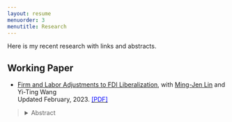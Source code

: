```yaml
---
layout: resume
menuorder: 3
menutitle: Research
---
```


Here is my recent research with links and abstracts. 

## Working Paper

- <ins>Firm and Labor Adjustments to FDI Liberalization</ins>, with <a href="https://economicsatntu.wixsite.com/ming-jen-lin" target="_blank">Ming-Jen Lin</a> and Yi-Ting Wang<br>
Updated February, 2023. <a href="https://sungjuwu.github.io/CNFDI_paper.pdf" target="_blank"><span style="color:blue">[PDF]</span></a>
> <details><summary>Abstract</summary>This paper studies how liberalizing outward foreign direct investments (FDI) affects manufacturers' engagement in global production and their domestic workers' labor market outcomes. Focusing on a liberalization policy in 2001 by the government of Taiwan that allowed 122 electronic products to be produced in China, we estimate its effect on Taiwanese electronic manufacturers and their domestic workers. Employing a matched difference-in-differences strategy, we find that the manufacturers targeted by the policy were on average 16\% more likely to invest in China relative to the non-targeted ones. Correspondingly, the domestic workers initially employed by the targeted manufacturers were on average more likely to change their jobs, stay employed for fewer years, and have lower wages in subsequent years relative to those employed by the non-targeted ones. The worker-level effects of the policy exhibited substantial heterogeneity across the initial wage distribution, with the top-decile workers benefiting and the other workers losing on average. </details>
